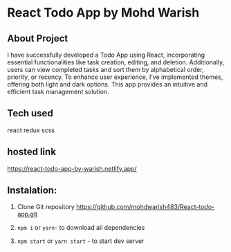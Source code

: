 # React Todo App by Mohd Warish

## About Project

I have successfully developed a Todo App using React, incorporating essential functionalities like task creation, editing, and deletion. Additionally, users can view completed tasks and sort them by alphabetical order, priority, or recency. To enhance user experience, I've implemented themes, offering both light and dark options. This app provides an intuitive and efficient task management solution.

## Tech used

react
redux
scss

## hosted link

https://react-todo-app-by-warish.netlify.app/

## Instalation:

1. Clone Git repository https://github.com/mohdwarish483/React-todo-app.git

2. `npm i` or `yarn`- to download all dependencies
3. `npm start` or `yarn start` - to start dev server
